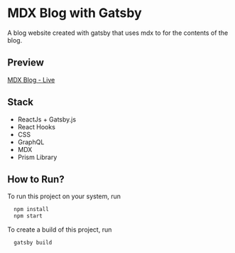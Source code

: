 # MDX Blog with Gatsby

A blog website created with gatsby that uses mdx to for the contents of the blog.

## Preview

[MDX Blog - Live](https://mdxblog-gatsby-dk.netlify.app/)

## Stack

- ReactJs + Gatsby.js
- React Hooks
- CSS
- GraphQL
- MDX
- Prism Library

## How to Run?

To run this project on your system, run

```bash
  npm install
  npm start
```

To create a build of this project, run

```bash
  gatsby build
```
